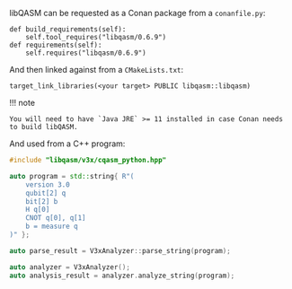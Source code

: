 libQASM can be requested as a Conan package from a `conanfile.py`:

```
def build_requirements(self):
    self.tool_requires("libqasm/0.6.9")
def requirements(self):
    self.requires("libqasm/0.6.9")
```

And then linked against from a `CMakeLists.txt`:

```
target_link_libraries(<your target> PUBLIC libqasm::libqasm)
```

!!! note

    You will need to have `Java JRE` >= 11 installed in case Conan needs to build libQASM.

And used from a C++ program:

```cpp
#include "libqasm/v3x/cqasm_python.hpp"

auto program = std::string{ R"(
    version 3.0
    qubit[2] q
    bit[2] b
    H q[0]
    CNOT q[0], q[1]
    b = measure q
)" };

auto parse_result = V3xAnalyzer::parse_string(program);

auto analyzer = V3xAnalyzer();
auto analysis_result = analyzer.analyze_string(program);
```
